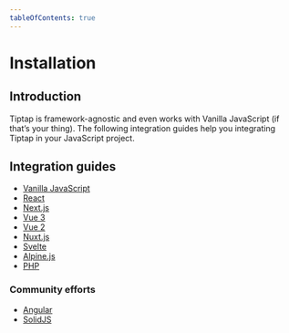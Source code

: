 ```yaml
---
tableOfContents: true
---
```


# Installation

## Introduction

Tiptap is framework-agnostic and even works with Vanilla JavaScript (if that’s your thing). The following integration guides help you integrating Tiptap in your JavaScript project.

## Integration guides

- [Vanilla JavaScript](/installation/vanilla-javascript)
- [React](/installation/react)
- [Next.js](/installation/nextjs)
- [Vue 3](/installation/vue3)
- [Vue 2](/installation/vue2)
- [Nuxt.js](/installation/nuxt)
- [Svelte](/installation/svelte)
- [Alpine.js](/installation/alpine)
- [PHP](/installation/php)
<!-- [CDN](/installation/cdn)-->

### Community efforts

- [Angular](https://github.com/sibiraj-s/ngx-tiptap)
- [SolidJS](https://github.com/LXSMNSYC/solid-tiptap)
